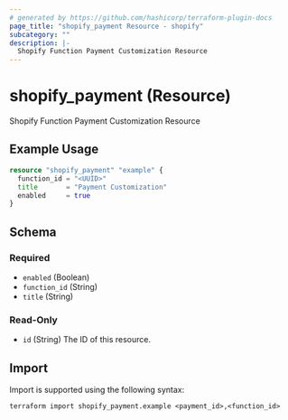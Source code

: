 ```yaml
---
# generated by https://github.com/hashicorp/terraform-plugin-docs
page_title: "shopify_payment Resource - shopify"
subcategory: ""
description: |-
  Shopify Function Payment Customization Resource
---
```


# shopify_payment (Resource)

Shopify Function Payment Customization Resource

## Example Usage

```terraform
resource "shopify_payment" "example" {
  function_id = "<UUID>"
  title       = "Payment Customization"
  enabled     = true
}
```

<!-- schema generated by tfplugindocs -->
## Schema

### Required

- `enabled` (Boolean)
- `function_id` (String)
- `title` (String)

### Read-Only

- `id` (String) The ID of this resource.

## Import

Import is supported using the following syntax:

```shell
terraform import shopify_payment.example <payment_id>,<function_id>
```
